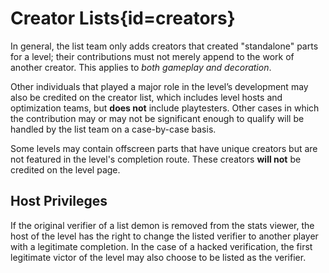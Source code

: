 <div class='panel fade js-scroll-anim' data-anim='fade'>

# Creator Lists{id=creators}

In general, the list team only adds creators that created "standalone" parts for a level; their contributions must not merely append to the work of another creator. This applies to *both gameplay and decoration*. 

Other individuals that played a major role in the level’s development may also be credited on the creator list, which includes level hosts and optimization teams, but **does not** include playtesters. Other cases in which the contribution may or may not be significant enough to qualify will be handled by the list team on a case-by-case basis.

Some levels may contain offscreen parts that have unique creators but are not featured in the level's completion route. These creators **will not** be credited on the level page.

## Host Privileges

If the original verifier of a list demon is removed from the stats viewer, the host of the level has the right to change the listed verifier to another player with a legitimate completion. In the case of a hacked verification, the first legitimate victor of the level may also choose to be listed as the verifier.

</div>
